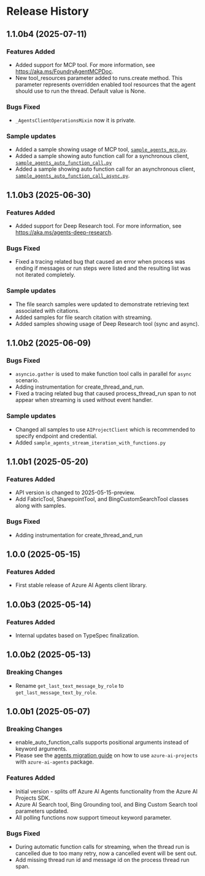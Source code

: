 

# Release History

## 1.1.0b4 (2025-07-11)

### Features Added

- Added support for MCP tool. For more information, see https://aka.ms/FoundryAgentMCPDoc.
- New tool_resources parameter added to runs.create method. This parameter represents overridden enabled tool resources that the agent should use to run
the thread. Default value is None.

### Bugs Fixed

- `_AgentsClientOperationsMixin` now it is private.

### Sample updates

- Added a sample showing usage of MCP tool, [`sample_agents_mcp.py`](https://github.com/Azure/azure-sdk-for-python/blob/main/sdk/ai/azure-ai-agents/samples/agents_tools/sample_agents_mcp.py).
- Added a sample showing auto function call for a synchronous client, [`sample_agents_auto_function_call.py`](https://github.com/Azure/azure-sdk-for-python/blob/main/sdk/ai/azure-ai-agents/samples/agents_tools/sample_agents_auto_function_call.py)
- Added a sample showing auto function call for an asynchronous client, [`sample_agents_auto_function_call_async.py`](https://github.com/Azure/azure-sdk-for-python/blob/main/sdk/ai/azure-ai-agents/samples/agents_async/sample_agents_auto_function_call_async.py).


## 1.1.0b3 (2025-06-30)

### Features Added

- Added support for Deep Research tool. For more information, see https://aka.ms/agents-deep-research.

### Bugs Fixed

- Fixed a tracing related bug that caused an error when process was ending if messages or run steps were listed and the resulting list was not iterated completely.

### Sample updates

- The file search samples were updated to demonstrate retrieving text associated with citations.
- Added samples for file search citation with streaming.
- Added samples showing usage of Deep Research tool (sync and async).

## 1.1.0b2 (2025-06-09)

### Bugs Fixed

- `asyncio.gather` is used to make function tool calls in parallel for `async` scenario.
- Adding instrumentation for create_thread_and_run.
- Fixed a tracing related bug that caused process_thread_run span to not appear when streaming is used without event handler.

### Sample updates

- Changed all samples to use `AIProjectClient` which is recommended to specify endpoint and credential.
- Added `sample_agents_stream_iteration_with_functions.py`

## 1.1.0b1 (2025-05-20)

### Features Added

- API version is changed to 2025-05-15-preview.
- Add FabricTool, SharepointTool, and BingCustomSearchTool classes along with samples.

### Bugs Fixed

- Adding instrumentation for create_thread_and_run

## 1.0.0 (2025-05-15)

### Features Added

- First stable release of Azure AI Agents client library.

## 1.0.0b3 (2025-05-14)

### Features Added

- Internal updates based on TypeSpec finalization.

## 1.0.0b2 (2025-05-13)

### Breaking Changes

- Rename `get_last_text_message_by_role` to `get_last_message_text_by_role`.

## 1.0.0b1 (2025-05-07)

### Breaking Changes

- enable_auto_function_calls supports positional arguments instead of keyword arguments.
- Please see the [agents migration guide](https://github.com/Azure/azure-sdk-for-python/blob/main/sdk/ai/azure-ai-projects/AGENTS_MIGRATION_GUIDE.md) on how to use `azure-ai-projects` with `azure-ai-agents` package.
  
### Features Added

- Initial version - splits off Azure AI Agents functionality from the Azure AI Projects SDK.
- Azure AI Search tool, Bing Grounding tool, and Bing Custom Search tool parameters updated.
- All polling functions now support timeout keyword parameter.

### Bugs Fixed

- During automatic function calls for streaming, when the thread run is cancelled due to too many retry, now a cancelled event will be sent out.
- Add missing thread run id and message id on the process thread run span.
